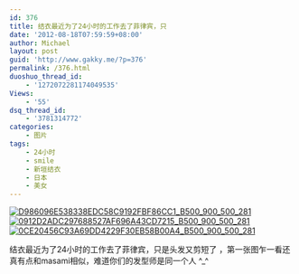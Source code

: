 ```yaml
---
id: 376
title: 结衣最近为了24小时的工作去了菲律宾，只
date: '2012-08-18T07:59:59+08:00'
author: Michael
layout: post
guid: 'http://www.gakky.me/?p=376'
permalink: /376.html
duoshuo_thread_id:
    - '1272072281174049535'
Views:
    - '55'
dsq_thread_id:
    - '3781314772'
categories:
    - 图片
tags:
    - 24小时
    - smile
    - 新垣结衣
    - 日本
    - 美女
---
```


[![D986096E538338EDC58C9192FBF86CC1_B500_900_500_281](http://www.yui-aragaki.org/wp-content/uploads/img/D986096E538338EDC58C9192FBF86CC1_B500_900_500_281.jpeg)](http://www.yui-aragaki.org/wp-content/uploads/img/D986096E538338EDC58C9192FBF86CC1_B1280_1280_1280_720.jpeg) [![0912D2ADC297688527AF696A43CD7215_B500_900_500_281](http://www.yui-aragaki.org/wp-content/uploads/img/0912D2ADC297688527AF696A43CD7215_B500_900_500_281.jpeg)](http://www.yui-aragaki.org/wp-content/uploads/img/0912D2ADC297688527AF696A43CD7215_B1280_1280_1280_720.jpeg) [![0CE20456C93A69DD4229F30EB58B00A4_B500_900_500_281](http://www.yui-aragaki.org/wp-content/uploads/img/0CE20456C93A69DD4229F30EB58B00A4_B500_900_500_281.jpeg)](http://www.yui-aragaki.org/wp-content/uploads/img/0CE20456C93A69DD4229F30EB58B00A4_B1280_1280_1280_720.jpeg)

结衣最近为了24小时的工作去了菲律宾，只是头发又剪短了 ，第一张图乍一看还真有点和masami相似，难道你们的发型师是同一个人 ^\_^